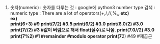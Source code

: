 1. 숫자(numeric)
: 숫자를 다루는 것 
: google에 python3 number type 검색
: numeric type
: There are a lot of operators(+,/,//,%,**, etc) <br>
ex) <br>
print(6+3) #9
print(7/2) #3.5
print(6/2) #3.0
print(6.0/2) #3.0
print(7//2) #3 #값이 버림으로 해서 float(실수)로 나옴.
print(7.0//2) #3.0
print(7%2) #1 #remainder #modulo operator
print(7**2) #49 #제곱근
